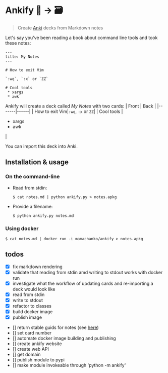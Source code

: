 # Ankify 📝 → 🗃

> Create [Anki](https://apps.ankiweb.net) decks from Markdown notes

Let's say you've been reading a book about command line tools and took these
notes:
```
---
title: My Notes
---

# How to exit Vim

`:wq`, `:x` or `ZZ`

# Cool tools
 * xargs
 * awk
```

Ankify will create a deck called _My Notes_ with two cards:
| Front | Back |
|-------|------|
| How to exit Vim|`:wq`, `:x` or `ZZ`|
| Cool tools | <ul><li>xargs</li><li>awk</li></ul> |

You can import this deck into Anki.

## Installation & usage

### On the command-line

* Read from stdin:
  ```
  $ cat notes.md | python ankify.py > notes.apkg
  ```

* Provide a filename:
  ```
  $ python ankify.py notes.md
  ```

### Using docker

```
$ cat notes.md | docker run -i mamachanko/ankify > notes.apkg
```

## todos
 * [x] fix markdown rendering
 * [x] validate that reading from stdin amd writing to stdout works with docker run
 * [x] investigate what the workflow of updating cards and re-importing a deck
   would look like
 * [x] read from stdin
 * [x] write to stdout
 * [x] refactor to classes
 * [x] build docker image
 * [x] publish image
 * [] return stable guids for notes (see [here](https://github.com/kerrickstaley/genanki#note-guids))
 * [] set card number
 * [] automate docker image building and publishing
 * [] create ankify website
 * [] create web API
 * [] get domain
 * [] publish module to pypi
 * [] make module invokeable through 'python -m ankify'

